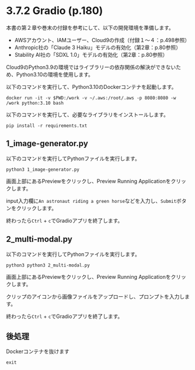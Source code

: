 # 3.7.2 Gradio (p.180)

本書の第２章や巻末の付録を参考にして、以下の開発環境を準備します。

- AWSアカウント、IAMユーザー、Cloud9の作成（付録１～４：p.498参照）
- Anthropic社の「Claude 3 Haiku」モデルの有効化（第2章：p.80参照）
- Stability AI社の「SDXL 1.0」モデルの有効化（第2章：p.80参照）

Cloud9のPython3.9の環境ではライブラリーの依存関係の解決ができないため、Python3.10の環境を使用します。

以下のコマンドを実行して、Python3.10のDockerコンテナを起動します。

```shell
docker run -it -v $PWD:/work -v ~/.aws:/root/.aws -p 8080:8080 -w /work python:3.10 bash
```

以下のコマンドを実行して、必要なライブラリをインストールします。

```shell
pip install -r requirements.txt
```

## 1_image-generator.py

以下のコマンドを実行してPythonファイルを実行します。

```shell
python3 1_image-generator.py
```

画面上部にあるPreviewをクリックし、Preview Running Applicationをクリックします。

input入力欄に`An astronaut riding a green horse`などを入力し、`Submit`ボタンをクリックします。

終わったら`Ctrl` + `c`でGradioアプリを終了します。

## 2_multi-modal.py

以下のコマンドを実行してPythonファイルを実行します。

```shell
python3 python3 2_multi-modal.py
```

画面上部にあるPreviewをクリックし、Preview Running Applicationをクリックします。

クリップのアイコンから画像ファイルをアップロードし、プロンプトを入力します。

終わったら`Ctrl` + `c`でGradioアプリを終了します。

## 後処理

Dockerコンテナを抜けます

```shell
exit
```
